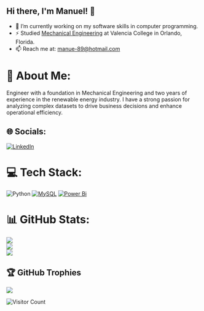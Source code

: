 ## Hi there, I'm Manuel! 👋
- 🔭 I’m currently working on my software skills in computer programming.
- ⚡ Studied [Mechanical Engineering](https://valenciacollege.edu/) at Valencia College in Orlando, Florida. 
 - 📫 Reach me at: manue-89@hotmail.com
# 💫 About Me:
Engineer with a foundation in Mechanical Engineering and two years of experience in the renewable energy industry. I have a strong passion for analyzing complex datasets to drive business decisions and enhance operational efficiency.


## 🌐 Socials:
[![LinkedIn](https://img.shields.io/badge/LinkedIn-%230077B5.svg?logo=linkedin&logoColor=white)](https://www.linkedin.com/in/manuel-ramirez-sierra/)

# 💻 Tech Stack:
![Python](https://img.shields.io/badge/python-3670A0?style=for-the-badge&logo=python&logoColor=ffdd54) 
[![MySQL](https://img.shields.io/badge/mysql-4479A1.svg?style=for-the-badge&logo=mysql&logoColor=white)](https://github.com/MR-S92/SQL-Library)
[![Power Bi](https://img.shields.io/badge/power_bi-F2C811?style=for-the-badge&logo=powerbi&logoColor=black)](https://github.com/MR-S92/PowerBI-Library?tab=readme-ov-file)

# 📊 GitHub Stats:
![](https://github-readme-stats.vercel.app/api?username=MR-S92&theme=radical&hide_border=false&include_all_commits=false&count_private=false)<br/>
![](https://github-readme-streak-stats.herokuapp.com/?user=MR-S92&theme=radical&hide_border=false)<br/>
![](https://github-readme-stats.vercel.app/api/top-langs/?username=MR-S92&theme=radical&hide_border=false&include_all_commits=false&count_private=false&layout=compact)

## 🏆 GitHub Trophies
![](https://github-profile-trophy.vercel.app/?username=MR-S92&theme=radical&no-frame=false&no-bg=false&margin-w=4)


![Visitor Count](https://profile-counter.glitch.me/{MR-S92}/count.svg)


<!-- Proudly created with GPRM ( https://gprm.itsvg.in ) -->
<!--
## Hi there, I'm Manuel! 👋

Here are some ideas to get you started:

- 🔭 I’m currently working on ...
- 🌱 I’m currently learning ...
- 👯 I’m looking to collaborate on ...
- 🤔 I’m looking for help with ...
- 💬 Ask me about ...
- 📫 How to reach me: ...
- 😄 Pronouns: ...
- ⚡ Fun fact: ...
-->
